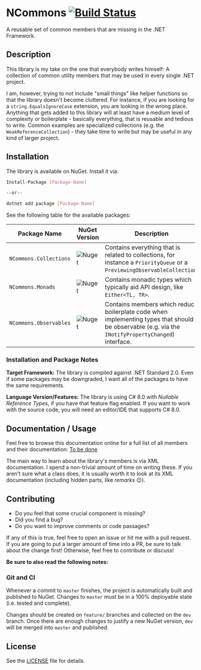 # NCommons [![Build Status](https://dev.azure.com/ManuelRoemer/NCommons/_apis/build/status/NCommons%20(NuGet%20CI)?branchName=master)](https://dev.azure.com/ManuelRoemer/NCommons/_build/latest?definitionId=3&branchName=master)

A reusable set of common members that are missing in the .NET Framework.


## Description

This library is my take on the one that everybody writes himself: 
A collection of common utility members that may be used in every single .NET project.

I am, however, trying to not include "small things" like helper functions so that the library
doesn't become cluttered.
For instance, if you are looking for a `string.EqualsIgnoreCase` extension, you are looking in the
wrong place.
Anything that gets added to this library will at least have a medium level of complexity or 
boilerplate - basically everything, that is reusable and tedious to write.
Common examples are specialized collections (e.g. the `WeakReferenceCollection`) - they take time to
write but may be useful in any kind of larger project.


## Installation

The library is available on NuGet. Install it via:

```sh
Install-Package [Package-Name]

--or--

dotnet add package [Package-Name]
```

See the following table for the available packages:

| Package Name           | NuGet Version | Description |
| ---------------------- | --- |------------ |
| `NCommons.Collections` | ![Nuget](https://img.shields.io/nuget/v/NCommons.Collections.svg) | Contains everything that is related to collections, for instance a `PriorityQueue` or a `PreviewingObservableCollection`. |
| `NCommons.Monads`      | ![Nuget](https://img.shields.io/nuget/v/NCommons.Monads.svg) | Contains monadic types which typically aid API design, like `Either<TL, TR>`. |
| `NCommons.Observables` | ![Nuget](https://img.shields.io/nuget/v/NCommons.Observables.svg) | Contains members which reduce boilerplate code when implementing types that should be observable (e.g. via the `INotifyPropertyChanged`) interface. |


### Installation and Package Notes

**Target Framework:**
The library is compiled against .NET Standard 2.0. Even if some packages may be downgraded, I want all of the packages to have the same requirements.

**Language Version/Features:**
The library is using C# 8.0 with *Nullable Reference Types*, if you have that feature flag
enabled.
If you want to work with the source code, you will need an editor/IDE that supports C# 8.0.


## Documentation / Usage

Feel free to browse this documentation online for a full list of all members and their documentation:
[To be done](./README)

The main way to learn about the library's members is via XML documentation.
I spend a non-trivial amount of time on writing these. If you aren't sure what a class does, it is
usually worth it to look at its XML documentation (including hidden parts, like *remarks* :wink:).


## Contributing

* Do you feel that some crucial component is missing?
* Did you find a bug?
* Do you want to improve comments or code passages?

If any of this is true, feel free to open an issue or hit me with a pull request.
If you are going to put a larger amount of time into a PR, be sure to talk about the change first!
Otherwise, feel free to contribute or discuss!

**Be sure to also read the following notes:**


### Git and CI

Whenever a commit to `master` finishes, the project is automatically built and published to NuGet.
Changes to `master` must be in a 100% deployable state (i.e. tested and complete).

Changes should be created on `feature/` branches and collected on the `dev` branch.
Once there are enough changes to justify a new NuGet version, `dev` will be merged into `master`
and published.


## License

See the [LICENSE](./LICENSE) file for details.
